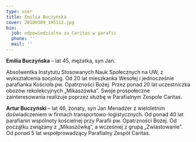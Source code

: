 ```yaml
---
type: user
title: Emilia Buczyńska
cover: 20180309_195112.jpg
bio:
  job: odpowiedzialna za Caritas w parafii
  phone: ''
  mail: ''
---
```

**Emilia Buczyńska** – lat 45, mężatka, syn Jan.

Absolwentka Instytutu Stosowanych Nauk Społecznych na UW, z wykształcenia socjolog. Od 20 lat mieszkanka Wesołej i jednocześnie parafianka Kościoła pw. Opatrzności Bożej. Przez ponad 20 lat uczestniczka obozów rekolekcyjnych „Mikaszówka”. Swoje prospołeczne zainteresowania realizuje poprzez służbę w Parafialnym Zespole Caritas.

**Artur Buczyński** – lat 46, żonaty, syn Jan Menadżer z wieloletnim doświadczeniem w firmach transportowo-logistycznych. Od ponad 40 lat parafianin wspólnoty kościelnej przy Parafii pw. Opatrzności Bożej. Od początku związany z „Mikaszówką”, a wcześniej z grupą „Zwiastowanie”. Od ponad 5 lat współprowadzący Parafialny Zespół Caritas.